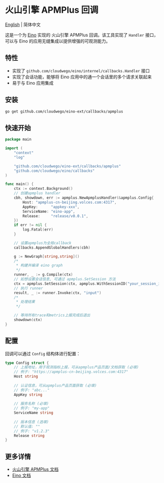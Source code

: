 # 火山引擎 APMPlus 回调

[English](README.md) | 简体中文

这是一个为 [Eino](https://github.com/cloudwego/eino) 实现的 火山引擎 APMPlus 回调。该工具实现了 `Handler` 接口，可以与 Eino 的应用无缝集成以提供增强的可观测能力。

## 特性

- 实现了 `github.com/cloudwego/eino/internel/callbacks.Handler` 接口
- 实现了会话功能，能够将 Eino 应用中的通一个会话里的多个请求关联起来
- 易于与 Eino 应用集成

## 安装

```bash
go get github.com/cloudwego/eino-ext/callbacks/apmplus
```

## 快速开始

```go
package main

import (
	"context"
	"log"

	"github.com/cloudwego/eino-ext/callbacks/apmplus"
	"github.com/cloudwego/eino/callbacks"
)

func main() {
	ctx := context.Background()
	// 创建apmplus handler
	cbh, showdown, err := apmplus.NewApmplusHandler(&apmplus.Config{
		Host: "apmplus-cn-beijing.volces.com:4317",
		AppKey:      "appkey-xxx",
		ServiceName: "eino-app",
		Release:     "release/v0.0.1",
	})
	if err != nil {
		log.Fatal(err)
	}

	// 设置apmplus为全局callback
	callbacks.AppendGlobalHandlers(cbh)

	g := NewGraph[string,string]()
	/*
	 * 构建并编译 eino graph
	 */
	runner, _ := g.Compile(ctx)
	// 如想设置会话信息, 可通过 apmplus.SetSession 方法
	ctx = apmplus.SetSession(ctx, apmplus.WithSessionID("your_session_id"), apmplus.WithUserID("your_user_id"))
	// 执行 runner
	result, _ := runner.Invoke(ctx, "input")
	/*
	 * 处理结果
	 */

	// 等待所有trace和metrics上报完成后退出
	showdown(ctx)
}
```

## 配置

回调可以通过 `Config` 结构体进行配置：

```go
type Config struct {
    // 上报地址，用于观测指标上报，可从apmplus产品页面/文档获取 (必填)
    // 例子: "https://apmplus-cn-beijing.volces.com:4317"
    Host string
    
    // 认证信息，可从apmplus产品页面获取 (必填)
    // 例子: "abc..."
    AppKey string
    
    // 服务名称 (必填)
    // 例子: "my-app"
    ServiceName string
    
    // 版本信息 (选填)
    // 默认值: ""
    // 例子: "v1.2.3"
    Release string
}
```

## 更多详情

- [火山引擎 APMPlus 文档](https://www.volcengine.com/docs/6431/69092)
- [Eino 文档](https://github.com/cloudwego/eino) 